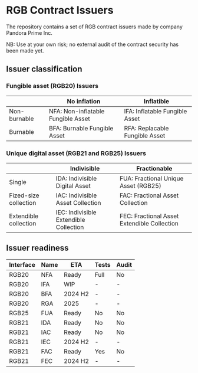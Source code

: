 # RGB Contract Issuers

The repository contains a set of RGB contract issuers made by company Pandora Prime Inc.

NB: Use at your own risk; no external audit of the contract security has been made yet.

## Issuer classification

### Fungible asset (RGB20) Issuers

|              | No inflation                       | Inflatible                     |
|--------------|------------------------------------|--------------------------------|
| Non-burnable | NFA: Non-inflatable Fungible Asset | IFA: Inflatable Fungible Asset |
| Burnable     | BFA: Burnable Fungible Asset       | RFA: Replacable Fungible Asset |

### Unique digital asset (RGB21 and RGB25) Issuers

|                       | Indivisible                            | Fractionable                                |
|-----------------------|----------------------------------------|---------------------------------------------|
| Single                | IDA: Indivisible Digital Asset         | FUA: Fractional Unique Asset (RGB25)        |
| Fized-size collection | IAC: Indivisible Asset Collection      | FAC: Fractional Asset Collection            |
| Extendible collection | IEC: Indivisible Extendible Collection | FEC: Fractional Asset Extendible Collection |

## Issuer readiness

| Interface | Name | ETA     | Tests | Audit |
|-----------|------|---------|-------|-------|
| RGB20     | NFA  | Ready   | Full  | No    |
| RGB20     | IFA  | WIP     | -     | -     |
| RGB20     | BFA  | 2024 H2 | -     | -     |
| RGB20     | RGA  | 2025    | -     | -     |
| RGB25     | FUA  | Ready   | No    | No    |
| RGB21     | IDA  | Ready   | No    | No    |
| RGB21     | IAC  | Ready   | No    | No    |
| RGB21     | IEC  | 2024 H2 | -     | -     |
| RGB21     | FAC  | Ready   | Yes   | No    |
| RGB21     | FEC  | 2024 H2 | -     | -     |

